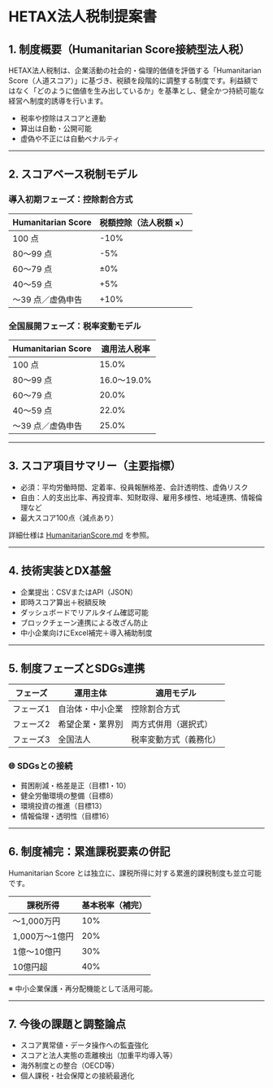 # HETAX法人税制提案書

## 1. 制度概要（Humanitarian Score接続型法人税）

HETAX法人税制は、企業活動の社会的・倫理的価値を評価する「Humanitarian Score（人道スコア）」に基づき、税額を段階的に調整する制度です。利益額ではなく「どのように価値を生み出しているか」を基準とし、健全かつ持続可能な経営へ制度的誘導を行います。

- 税率や控除はスコアと連動
- 算出は自動・公開可能
- 虚偽や不正には自動ペナルティ

---

## 2. スコアベース税制モデル

### 導入初期フェーズ：控除割合方式

| Humanitarian Score | 税額控除（法人税額 ×） |
|--------------------|--------------------|
| 100 点             | -10%               |
| 80～99 点          | -5%                |
| 60～79 点          | ±0%                |
| 40～59 点          | +5%                |
| ～39 点／虚偽申告     | +10%               |

### 全国展開フェーズ：税率変動モデル

| Humanitarian Score | 適用法人税率 |
|--------------------|--------------|
| 100 点             | 15.0%        |
| 80～99 点          | 16.0～19.0%  |
| 60～79 点          | 20.0%        |
| 40～59 点          | 22.0%        |
| ～39 点／虚偽申告     | 25.0%        |

---

## 3. スコア項目サマリー（主要指標）

- 必須：平均労働時間、定着率、役員報酬格差、会計透明性、虚偽リスク
- 自由：人的支出比率、再投資率、知財取得、雇用多様性、地域連携、情報倫理など
- 最大スコア100点（減点あり）

詳細仕様は [HumanitarianScore.md](HumanitarianScore.md) を参照。

---

## 4. 技術実装とDX基盤

- 企業提出：CSVまたはAPI（JSON）
- 即時スコア算出＋税額反映
- ダッシュボードでリアルタイム確認可能
- ブロックチェーン連携による改ざん防止
- 中小企業向けにExcel補完＋導入補助制度

---

## 5. 制度フェーズとSDGs連携

| フェーズ | 運用主体       | 適用モデル            |
|----------|----------------|------------------------|
| フェーズ1 | 自治体・中小企業 | 控除割合方式          |
| フェーズ2 | 希望企業・業界別 | 両方式併用（選択式）   |
| フェーズ3 | 全国法人        | 税率変動方式（義務化） |

### 🌐 SDGsとの接続

- 貧困削減・格差是正（目標1・10）
- 健全労働環境の整備（目標8）
- 環境投資の推進（目標13）
- 情報倫理・透明性（目標16）

---

## 6. 制度補完：累進課税要素の併記

Humanitarian Score とは独立に、課税所得に対する累進的課税制度も並立可能です。

| 課税所得       | 基本税率（補完） |
|----------------|----------------|
| ～1,000万円     | 10%            |
| 1,000万～1億円  | 20%            |
| 1億～10億円     | 30%            |
| 10億円超        | 40%            |

※ 中小企業保護・再分配機能として活用可能。

---

## 7. 今後の課題と調整論点

- スコア異常値・データ操作への監査強化
- スコアと法人実態の乖離検出（加重平均導入等）
- 海外制度との整合（OECD等）
- 個人課税・社会保障との接続最適化
